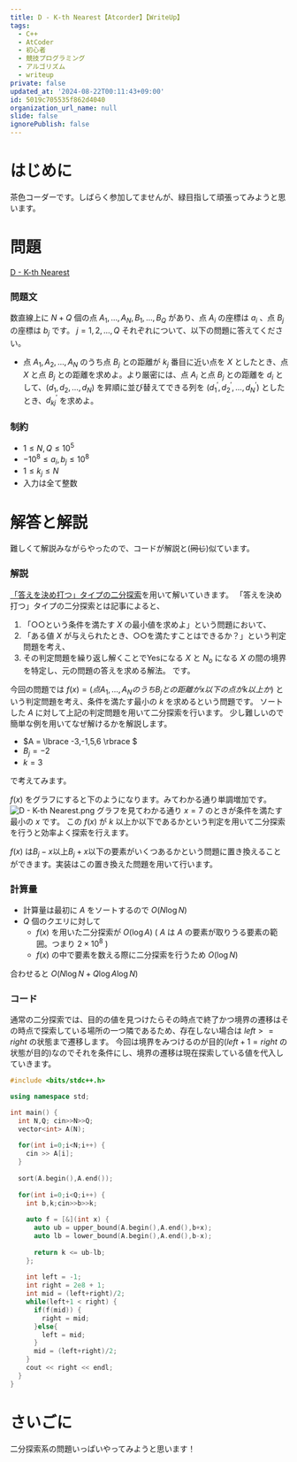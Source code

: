 ```yaml
---
title: D - K-th Nearest【Atcorder】【WriteUp】
tags:
  - C++
  - AtCoder
  - 初心者
  - 競技プログラミング
  - アルゴリズム
  - writeup
private: false
updated_at: '2024-08-22T00:11:43+09:00'
id: 5019c705535f862d4040
organization_url_name: null
slide: false
ignorePublish: false
---
```

# はじめに
茶色コーダーです。しばらく参加してませんが、緑目指して頑張ってみようと思います。

# 問題

[D - K-th Nearest](https://atcoder.jp/contests/abc364/tasks/abc364_d)

### 問題文
数直線上に $N+Q$ 個の点 $A_1,\ldots,A_N,B_1,\ldots,B_Q$ があり、点 $A_i$ の座標は $a_i$ 、点 $B_j$ の座標は $b_j$ です。
$j=1,2,\ldots,Q$ それぞれについて、以下の問題に答えてください。
- 点 $A_1,A_2,\ldots,A_N$ のうち点 $B_j$ との距離が $k_j$ 番目に近い点を $X$ としたとき、点 $X$ と点 $B_j$ との距離を求めよ。より厳密には、点 $A_i$ と点 $B_j$ との距離を $d_i$ として、$(d_1,d_2,\ldots,d_N)$ を昇順に並び替えてできる列を $(d_1^{\prime},d_2^{\prime},\ldots,d_N^′)$ としたとき、$d_{kj}^{\prime}$ を求めよ。

### 制約
- $1≤N,Q≤10^5$
- $−10^8≤a_i,b_j≤10^8$
- $1≤k_j≤N$
- 入力は全て整数

# 解答と解説
難しくて解説みながらやったので、コードが解説と(~~同じ~~)似ています。

### 解説
[「答えを決め打つ」タイプの二分探索](https://betrue12.hateblo.jp/entry/2019/05/11/013403)を用いて解いていきます。
「答えを決め打つ」タイプの二分探索とは記事によると、
1. 「○○という条件を満たす $X$ の最小値を求めよ」という問題において、
2. 「ある値 $X$ が与えられたとき、○○を満たすことはできるか？」という判定問題を考え、
3. その判定問題を繰り返し解くことでYesになる $X$ と $N_o$ になる $X$ の間の境界を特定し、元の問題の答えを求める解法。
です。

今回の問題では $f(x) = (点A_1,\ldots,A_NのうちB_jとの距離がx以下の点がk以上か)$ という判定問題を考え、条件を満たす最小の $k$ を求めるという問題です。
ソートした $A$ に対して上記の判定問題を用いて二分探索を行います。
少し難しいので簡単な例を用いてなぜ解けるかを解説します。

- $A =  \lbrace -3,-1,5,6 \rbrace $
- $B_j = -2$
- $k = 3$

で考えてみます。

$f(x)$ をグラフにすると下のようになります。みてわかる通り単調増加です。
![D - K-th Nearest.png](https://qiita-image-store.s3.ap-northeast-1.amazonaws.com/0/3310678/5a08fc17-a6b6-444a-1b26-b50e2c402415.png)
グラフを見てわかる通り $x=7$ のときが条件を満たす最小の $x$ です。
この $f(x)$ が $k$ 以上か以下であるかという判定を用いて二分探索を行うと効率よく探索を行えます。

$f(x)$ は$B_j-x$以上$B_j+x$以下の要素がいくつあるかという問題に置き換えることができます。実装はこの置き換えた問題を用いて行います。

### 計算量

- 計算量は最初に $A$ をソートするので $O(N\log{N})$
- $Q$ 個のクエリに対して
  - $f(x)$ を用いた二分探索が $O(\log{A})$ ( $A$ は $A$ の要素が取りうる要素の範囲。つまり $2\times 10^8$ )
  - $f(x)$ の中で要素を数える際に二分探索を行うため $O(\log{N})$

合わせると $O(N\log{N} + Q\log{A}\log{N})$ 

### コード
通常の二分探索では、目的の値を見つけたらその時点で終了かつ境界の遷移はその時点で探索している場所の一つ隣であるため、存在しない場合は $left>=right$ の状態まで遷移します。
今回は境界をみつけるのが目的($left+1=right$ の状態が目的)なのでそれを条件にし、境界の遷移は現在探索している値を代入していきます。
```c++
#include <bits/stdc++.h>

using namespace std;

int main() {
  int N,Q; cin>>N>>Q;
  vector<int> A(N);
  
  for(int i=0;i<N;i++) {
    cin >> A[i];
  }
  
  sort(A.begin(),A.end());
  
  for(int i=0;i<Q;i++) {
    int b,k;cin>>b>>k;
    
    auto f = [&](int x) {
      auto ub = upper_bound(A.begin(),A.end(),b+x);
      auto lb = lower_bound(A.begin(),A.end(),b-x);
      
      return k <= ub-lb;
    };
    
    int left = -1;
    int right = 2e8 + 1;
    int mid = (left+right)/2;
    while(left+1 < right) {
      if(f(mid)) {
        right = mid;
      }else{
        left = mid;
      }
      mid = (left+right)/2;
    }
    cout << right << endl;
  }
}
```

# さいごに
二分探索系の問題いっぱいやってみようと思います！
